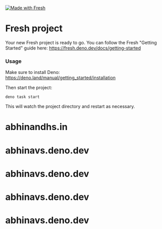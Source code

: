 [![Made with Fresh](https://fresh.deno.dev/fresh-badge.svg)](https://fresh.deno.dev)

# Fresh project

Your new Fresh project is ready to go. You can follow the Fresh "Getting
Started" guide here: https://fresh.deno.dev/docs/getting-started

### Usage

Make sure to install Deno: https://deno.land/manual/getting_started/installation

Then start the project:

```
deno task start
```

This will watch the project directory and restart as necessary.

# abhinandhs.in
# abhinavs.deno.dev
# abhinavs.deno.dev
# abhinavs.deno.dev
# abhinavs.deno.dev
